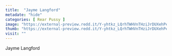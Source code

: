```yaml
---
title:  "Jayme Langford"
metadate: "hide"
categories: [ Rear Pussy ]
image: "https://external-preview.redd.it/Y-yhtkz_LQrhTWHVnTHziJrDUXehPejbOB-UwVwKsVs.jpg?auto=webp&s=927f202377f2a3769a108abeab80486038c91c08"
thumb: "https://external-preview.redd.it/Y-yhtkz_LQrhTWHVnTHziJrDUXehPejbOB-UwVwKsVs.jpg?width=960&crop=smart&auto=webp&s=c2b9f64321e218838f43dac22a06424854349c1d"
visit: ""
---
```

Jayme Langford

